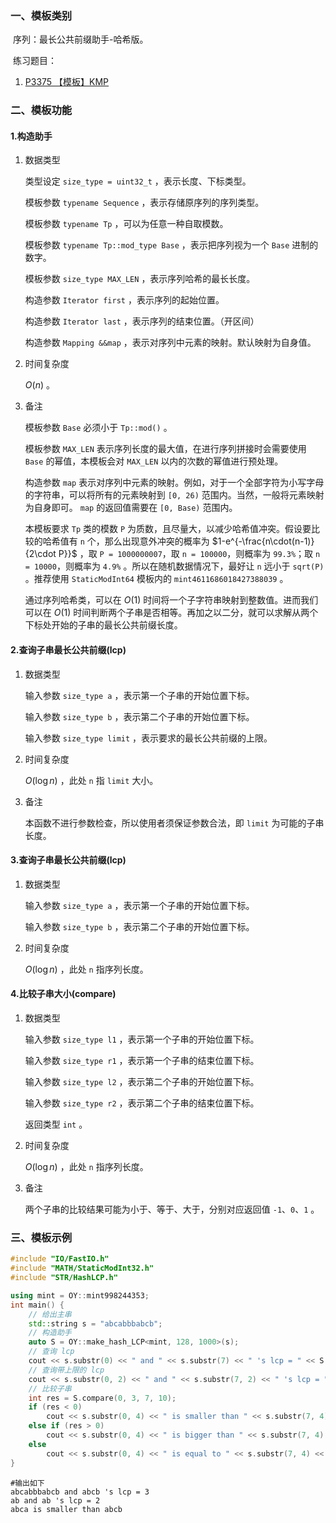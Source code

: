 ### 一、模板类别

​	序列：最长公共前缀助手-哈希版。

​	练习题目：

1. [P3375 【模板】KMP](https://www.luogu.com.cn/problem/P3375)


### 二、模板功能

#### 1.构造助手

1. 数据类型

   类型设定 `size_type = uint32_t` ，表示长度、下标类型。

   模板参数 `typename Sequence` ，表示存储原序列的序列类型。

   模板参数 `typename Tp` ，可以为任意一种自取模数。

   模板参数 `typename Tp::mod_type Base` ，表示把序列视为一个 `Base` 进制的数字。

   模板参数 `size_type MAX_LEN` ，表示序列哈希的最长长度。

   构造参数 `Iterator first` ，表示序列的起始位置。

   构造参数 `Iterator last` ，表示序列的结束位置。（开区间）

   构造参数 `Mapping &&map` ，表示对序列中元素的映射。默认映射为自身值。

2. 时间复杂度

   $O(n)$ 。

3. 备注

   模板参数 `Base` 必须小于 `Tp::mod()` 。

   模板参数 `MAX_LEN` 表示序列长度的最大值，在进行序列拼接时会需要使用 `Base` 的幂值，本模板会对 `MAX_LEN` 以内的次数的幂值进行预处理。
   
   构造参数 `map` 表示对序列中元素的映射。例如，对于一个全部字符为小写字母的字符串，可以将所有的元素映射到 `[0, 26)` 范围内。当然，一般将元素映射为自身即可。 `map` 的返回值需要在 `[0, Base)` 范围内。
   
   本模板要求 `Tp` 类的模数 `P` 为质数，且尽量大，以减少哈希值冲突。假设要比较的哈希值有 `n` 个，那么出现意外冲突的概率为 $1-e^{-\frac{n\cdot(n-1)}{2\cdot P}}$ ，取 `P = 1000000007`，取 `n = 100000`，则概率为 `99.3%`；取 `n = 10000`，则概率为 `4.9%` 。所以在随机数据情况下，最好让 `n` 远小于 `sqrt(P)` 。推荐使用 `StaticModInt64` 模板内的 `mint4611686018427388039` 。
   
   通过序列哈希类，可以在 $O(1)$ 时间将一个子字符串映射到整数值。进而我们可以在 $O(1)$ 时间判断两个子串是否相等。再加之以二分，就可以求解从两个下标处开始的子串的最长公共前缀长度。

#### 2.查询子串最长公共前缀(lcp)

1. 数据类型

   输入参数 `size_type a` ，表示第一个子串的开始位置下标。

   输入参数 `size_type b` ，表示第二个子串的开始位置下标。

   输入参数 `size_type limit` ，表示要求的最长公共前缀的上限。

2. 时间复杂度

   $O(\log n)$ ，此处 `n` 指 `limit` 大小。

3. 备注

   本函数不进行参数检查，所以使用者须保证参数合法，即 `limit` 为可能的子串长度。

#### 3.查询子串最长公共前缀(lcp)

1. 数据类型

   输入参数 `size_type a` ，表示第一个子串的开始位置下标。

   输入参数 `size_type b` ，表示第二个子串的开始位置下标。

2. 时间复杂度

   $O(\log n)$ ，此处 `n` 指序列长度。

#### 4.比较子串大小(compare)

1. 数据类型

   输入参数 `size_type l1` ，表示第一个子串的开始位置下标。

   输入参数 `size_type r1` ，表示第一个子串的结束位置下标。

   输入参数 `size_type l2` ，表示第二个子串的开始位置下标。

   输入参数 `size_type r2` ，表示第二个子串的结束位置下标。

   返回类型 `int` 。

2. 时间复杂度

   $O(\log n)$ ，此处 `n` 指序列长度。

3. 备注

   两个子串的比较结果可能为小于、等于、大于，分别对应返回值 `-1`、`0`、`1` 。


### 三、模板示例

```c++
#include "IO/FastIO.h"
#include "MATH/StaticModInt32.h"
#include "STR/HashLCP.h"

using mint = OY::mint998244353;
int main() {
    // 给出主串
    std::string s = "abcabbbabcb";
    // 构造助手
    auto S = OY::make_hash_LCP<mint, 128, 1000>(s);
    // 查询 lcp
    cout << s.substr(0) << " and " << s.substr(7) << " 's lcp = " << S.lcp(0, 7) << endl;
    // 查询带上限的 lcp
    cout << s.substr(0, 2) << " and " << s.substr(7, 2) << " 's lcp = " << S.lcp(0, 7, 2) << endl;
    // 比较子串
    int res = S.compare(0, 3, 7, 10);
    if (res < 0)
        cout << s.substr(0, 4) << " is smaller than " << s.substr(7, 4) << endl;
    else if (res > 0)
        cout << s.substr(0, 4) << " is bigger than " << s.substr(7, 4) << endl;
    else
        cout << s.substr(0, 4) << " is equal to " << s.substr(7, 4) << endl;
}
```

```
#输出如下
abcabbbabcb and abcb 's lcp = 3
ab and ab 's lcp = 2
abca is smaller than abcb

```

